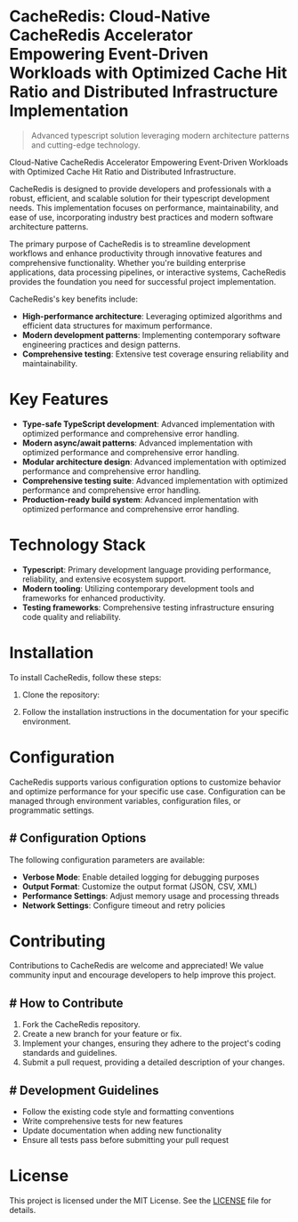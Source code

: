 <!-- fallback_CacheRedis_20251019114415_28881 -->

# CacheRedis: Cloud-Native CacheRedis Accelerator Empowering Event-Driven Workloads with Optimized Cache Hit Ratio and Distributed Infrastructure Implementation
> Advanced typescript solution leveraging modern architecture patterns and cutting-edge technology.

Cloud-Native CacheRedis Accelerator Empowering Event-Driven Workloads with Optimized Cache Hit Ratio and Distributed Infrastructure.

CacheRedis is designed to provide developers and professionals with a robust, efficient, and scalable solution for their typescript development needs. This implementation focuses on performance, maintainability, and ease of use, incorporating industry best practices and modern software architecture patterns.

The primary purpose of CacheRedis is to streamline development workflows and enhance productivity through innovative features and comprehensive functionality. Whether you're building enterprise applications, data processing pipelines, or interactive systems, CacheRedis provides the foundation you need for successful project implementation.

CacheRedis's key benefits include:

* **High-performance architecture**: Leveraging optimized algorithms and efficient data structures for maximum performance.
* **Modern development patterns**: Implementing contemporary software engineering practices and design patterns.
* **Comprehensive testing**: Extensive test coverage ensuring reliability and maintainability.

# Key Features

* **Type-safe TypeScript development**: Advanced implementation with optimized performance and comprehensive error handling.
* **Modern async/await patterns**: Advanced implementation with optimized performance and comprehensive error handling.
* **Modular architecture design**: Advanced implementation with optimized performance and comprehensive error handling.
* **Comprehensive testing suite**: Advanced implementation with optimized performance and comprehensive error handling.
* **Production-ready build system**: Advanced implementation with optimized performance and comprehensive error handling.

# Technology Stack

* **Typescript**: Primary development language providing performance, reliability, and extensive ecosystem support.
* **Modern tooling**: Utilizing contemporary development tools and frameworks for enhanced productivity.
* **Testing frameworks**: Comprehensive testing infrastructure ensuring code quality and reliability.

# Installation

To install CacheRedis, follow these steps:

1. Clone the repository:


2. Follow the installation instructions in the documentation for your specific environment.

# Configuration

CacheRedis supports various configuration options to customize behavior and optimize performance for your specific use case. Configuration can be managed through environment variables, configuration files, or programmatic settings.

## # Configuration Options

The following configuration parameters are available:

* **Verbose Mode**: Enable detailed logging for debugging purposes
* **Output Format**: Customize the output format (JSON, CSV, XML)
* **Performance Settings**: Adjust memory usage and processing threads
* **Network Settings**: Configure timeout and retry policies

# Contributing

Contributions to CacheRedis are welcome and appreciated! We value community input and encourage developers to help improve this project.

## # How to Contribute

1. Fork the CacheRedis repository.
2. Create a new branch for your feature or fix.
3. Implement your changes, ensuring they adhere to the project's coding standards and guidelines.
4. Submit a pull request, providing a detailed description of your changes.

## # Development Guidelines

* Follow the existing code style and formatting conventions
* Write comprehensive tests for new features
* Update documentation when adding new functionality
* Ensure all tests pass before submitting your pull request

# License

This project is licensed under the MIT License. See the [LICENSE](https://github.com/pee331/CacheRedis/blob/main/LICENSE) file for details.
